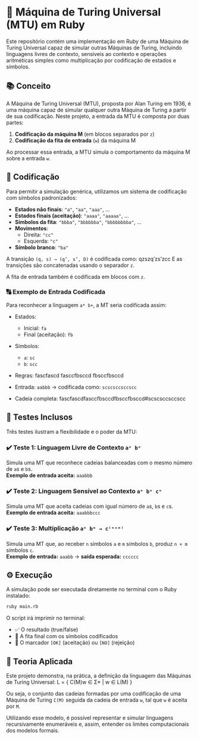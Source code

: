 # 🧠 Máquina de Turing Universal (MTU) em Ruby

Este repositório contém uma implementação em Ruby de uma Máquina de Turing Universal capaz de simular outras Máquinas de Turing, incluindo linguagens livres de contexto, sensíveis ao contexto e operações aritméticas simples como multiplicação por codificação de estados e símbolos.

## 📚 Conceito

A Máquina de Turing Universal (MTU), proposta por Alan Turing em 1936, é uma máquina capaz de simular qualquer outra Máquina de Turing a partir de sua codificação. Neste projeto, a entrada da MTU é composta por duas partes:

1. **Codificação da máquina M** (em blocos separados por `z`)
2. **Codificação da fita de entrada** (`w`) da máquina M

Ao processar essa entrada, a MTU simula o comportamento da máquina M sobre a entrada `w`.

## 🧩 Codificação

Para permitir a simulação genérica, utilizamos um sistema de codificação com símbolos padronizados:

- **Estados não finais**: `"a"`, `"aa"`, `"aaa"`, ...
- **Estados finais (aceitação)**: `"aaaa"`, `"aaaaa"`, ...
- **Símbolos da fita**: `"bbba"`, `"bbbbbba"`, `"bbbbbbbba"`, ...
- **Movimentos**:
  - Direita: `"cc"`
  - Esquerda: `"c"`
- **Símbolo branco**: `"ba"`

A transição `(q, s) → (q’, s’, D)` é codificada como:
qzszq’zs’zcc
E as transições são concatenadas usando o separador `z`.

A fita de entrada também é codificada em blocos com `z`.

### 🔠 Exemplo de Entrada Codificada

Para reconhecer a linguagem `a* b+`, a MT seria codificada assim:

- Estados:
  - Inicial: `fa`
  - Final (aceitação): `fb`

- Símbolos:
  - `a`: `sc`
  - `b`: `scc`

- Regras:
  fascfascd
  fasccfbsccd
  fbsccfbsccd

- Entrada: `aabbb` → codificada como: `scscsccsccscc`

- Cadeia completa:
  fascfascdfasccfbsccdfbsccfbsccd#scscsccsccscc

## 🧪 Testes Inclusos

Três testes ilustram a flexibilidade e o poder da MTU:

### ✔️ Teste 1: Linguagem Livre de Contexto `aⁿ bⁿ`

Simula uma MT que reconhece cadeias balanceadas com o mesmo número de `a`s e `b`s.  
**Exemplo de entrada aceita:** `aaabbb`

### ✔️ Teste 2: Linguagem Sensível ao Contexto `aⁿ bⁿ cⁿ`

Simula uma MT que aceita cadeias com igual número de `a`s, `b`s e `c`s.  
**Exemplo de entrada aceita:** `aaabbbccc`

### ✔️ Teste 3: Multiplicação `aⁿ bᵐ → c⁽ⁿˣᵐ⁾`

Simula uma MT que, ao receber `n` símbolos `a` e `m` símbolos `b`, produz `n × m` símbolos `c`.  
**Exemplo de entrada:** `aaabb` → **saída esperada:** `cccccc`

## ⚙️ Execução

A simulação pode ser executada diretamente no terminal com o Ruby instalado:

```bash
ruby main.rb
```

O script irá imprimir no terminal:

- ✅ O resultado (true/false)
- 📄 A fita final com os símbolos codificados
- 🏁 O marcador `[OK]` (aceitação) ou `[NO]` (rejeição)

## 🧠 Teoria Aplicada

Este projeto demonstra, na prática, a definição da linguagem das Máquinas de Turing Universal:
L = { C(M)w ∈ Σ* | w ∈ L(M) }

Ou seja, o conjunto das cadeias formadas por uma codificação de uma Máquina de Turing `C(M)` seguida da cadeia de entrada `w`, tal que `w` é aceita por `M`.

Utilizando esse modelo, é possível representar e simular linguagens recursivamente enumeráveis e, assim, entender os limites computacionais dos modelos formais.
